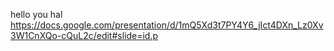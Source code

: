hello you
hal
https://docs.google.com/presentation/d/1mQ5Xd3t7PY4Y6_jIct4DXn_Lz0Xv3W1CnXQo-cQuL2c/edit#slide=id.p
